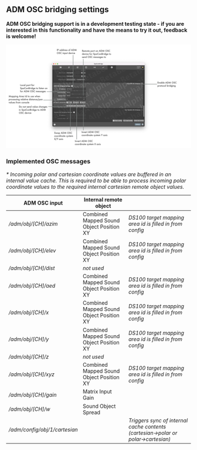 ## ADM OSC bridging settings

**ADM OSC bridging support is in a development testing state - if you are interested in this functionality and have the means to try it out, feedback is welcome!**

![Showreel.027.png](../Showreel/Showreel.027.png "ADM OSC bridging settings")


### Implemented OSC messages

_* Incoming polar and cartesian coordinate values are buffered in an internal value cache. This is required to be able to process incoming polar coordinate values to the required internal cartesian remote object values._

| ADM OSC input | Internal remote object | |
| -- | -- | -- |
| _/adm/obj/[CH]/azim_ | Combined Mapped Sound Object Position XY | _DS100 target mapping area id is filled in from config_ |
| _/adm/obj/[CH]/elev_ | Combined Mapped Sound Object Position XY | _DS100 target mapping area id is filled in from config_ |
| _/adm/obj/[CH]/dist_ | _not used_ |  |
| _/adm/obj/[CH]/aed_ | Combined Mapped Sound Object Position XY | _DS100 target mapping area id is filled in from config_ |
| _/adm/obj/[CH]/x_ | Combined Mapped Sound Object Position XY | _DS100 target mapping area id is filled in from config_ |
| _/adm/obj/[CH]/y_ | Combined Mapped Sound Object Position XY | _DS100 target mapping area id is filled in from config_ |
| _/adm/obj/[CH]/z_ | _not used_ |  |
| _/adm/obj/[CH]/xyz_ | Combined Mapped Sound Object Position XY | _DS100 target mapping area id is filled in from config_ |
| _/adm/obj/[CH]/gain_ | Matrix Input Gain | |
| _/adm/obj/[CH]/w_ | Sound Object Spread | |
| _/adm/config/obj/1/cartesian_ | | _Triggers sync of internal cache contents (cartesian->polar or polar->cartesian)_ |